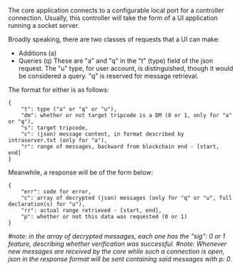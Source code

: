 The core application connects to a configurable local port for a controller connection.
Usually, this controller will take the form of a UI application running a socket server.

Broadly speaking, there are two classes of requests that a UI can make:
- Additions (a)
- Queries (q)
These are "a" and "q" in the "t" (type) field of the json request.
The "u" type, for user account, is distinguished, though it would be considered a query. 
"q" is reserved for message retrieval.

The format for either is as follows:
```
{
    "t": type ("a" or "q" or "u"),
    "dm": whether or not target tripcode is a DM (0 or 1, only for "a" or "q"),
    "s": target tripcode,
    "c": (json) message content, in format described by intraserver.txt (only for "a"),
    "r": range of messages, backward from blockchain end - [start, end]
}
```
Meanwhile, a response will be of the form below:
```
{
    "err": code for error,
    "c": array of decrypted (json) messages (only for "q" or "u", full declaration(s) for "u"),
    "rr": actual range retrieved - [start, end],
    "p": whether or not this data was requested (0 or 1)
}
```
*#note: in the array of decrypted messages, each one has the "sig": 0 or 1 feature, describing whether verification was successful.*
*#note: Whenever new messages are received by the core while such a connection is open, json in
the response format will be sent containing said messages with p: 0.*
